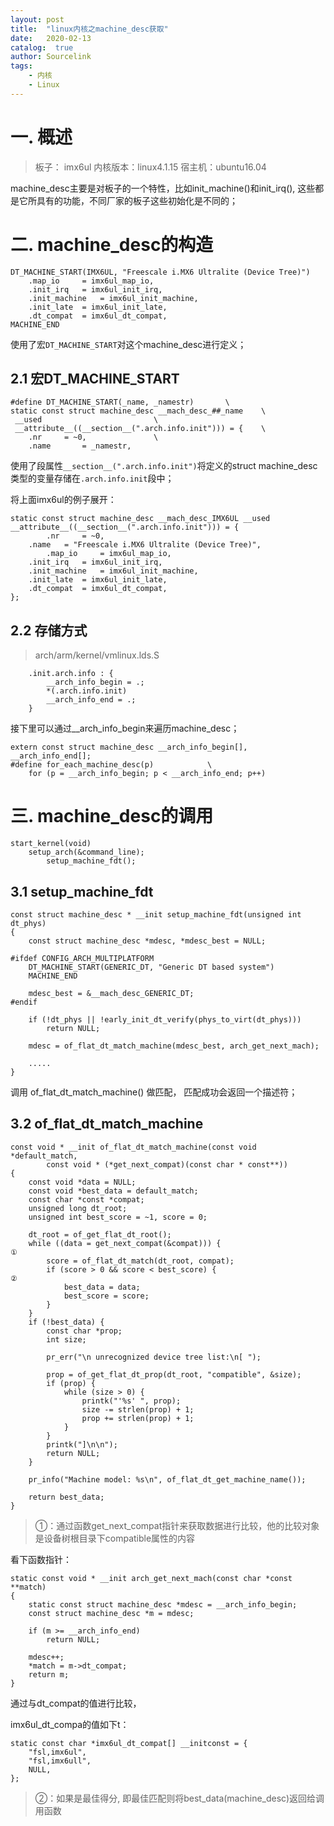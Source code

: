 ```yaml
---
layout: post
title:  "linux内核之machine_desc获取"
date:   2020-02-13
catalog:  true
author: Sourcelink
tags:
    - 内核
    - Linux
---
```


# 一. 概述

> 板子： imx6ul
> 内核版本：linux4.1.15
> 宿主机：ubuntu16.04

machine_desc主要是对板子的一个特性，比如init_machine()和init_irq(), 这些都是它所具有的功能，不同厂家的板子这些初始化是不同的；


# 二. machine_desc的构造

```
DT_MACHINE_START(IMX6UL, "Freescale i.MX6 Ultralite (Device Tree)")
	.map_io		= imx6ul_map_io,
	.init_irq	= imx6ul_init_irq,
	.init_machine	= imx6ul_init_machine,
	.init_late	= imx6ul_init_late,
	.dt_compat	= imx6ul_dt_compat,
MACHINE_END
```

使用了宏`DT_MACHINE_START`对这个machine_desc进行定义；  



## 2.1 宏DT_MACHINE_START

```
#define DT_MACHINE_START(_name, _namestr)		\
static const struct machine_desc __mach_desc_##_name	\
 __used							\
 __attribute__((__section__(".arch.info.init"))) = {	\
	.nr		= ~0,				\
	.name		= _namestr,
```

使用了段属性`__section__(".arch.info.init")`将定义的struct machine_desc类型的变量存储在`.arch.info.init`段中；  


将上面imx6ul的例子展开：

```
static const struct machine_desc __mach_desc_IMX6UL __used __attribute__((__section__(".arch.info.init"))) = {
    	.nr		= ~0,				
	.name	= "Freescale i.MX6 Ultralite (Device Tree)",
    	.map_io		= imx6ul_map_io,
	.init_irq	= imx6ul_init_irq,
	.init_machine	= imx6ul_init_machine,
	.init_late	= imx6ul_init_late,
	.dt_compat	= imx6ul_dt_compat,
};
```


## 2.2 存储方式

> arch/arm/kernel/vmlinux.lds.S

```
	.init.arch.info : {
		__arch_info_begin = .;
		*(.arch.info.init)
		__arch_info_end = .;
	}
```

接下里可以通过__arch_info_begin来遍历machine_desc；  


```
extern const struct machine_desc __arch_info_begin[], __arch_info_end[];
#define for_each_machine_desc(p)			\
	for (p = __arch_info_begin; p < __arch_info_end; p++)
```


# 三. machine_desc的调用

```
start_kernel(void)
    setup_arch(&command_line);
        setup_machine_fdt();
```

## 3.1 setup_machine_fdt

```
const struct machine_desc * __init setup_machine_fdt(unsigned int dt_phys)
{
	const struct machine_desc *mdesc, *mdesc_best = NULL;

#ifdef CONFIG_ARCH_MULTIPLATFORM
	DT_MACHINE_START(GENERIC_DT, "Generic DT based system")
	MACHINE_END

	mdesc_best = &__mach_desc_GENERIC_DT;
#endif

	if (!dt_phys || !early_init_dt_verify(phys_to_virt(dt_phys)))
		return NULL;

	mdesc = of_flat_dt_match_machine(mdesc_best, arch_get_next_mach);

    .....
}

```

调用 of_flat_dt_match_machine() 做匹配， 匹配成功会返回一个描述符；  

## 3.2 of_flat_dt_match_machine

```
const void * __init of_flat_dt_match_machine(const void *default_match,
		const void * (*get_next_compat)(const char * const**))
{
	const void *data = NULL;
	const void *best_data = default_match;
	const char *const *compat;
	unsigned long dt_root;
	unsigned int best_score = ~1, score = 0;

	dt_root = of_get_flat_dt_root();
    while ((data = get_next_compat(&compat))) {                            ①
		score = of_flat_dt_match(dt_root, compat);
		if (score > 0 && score < best_score) {                             ②
			best_data = data;
			best_score = score;
		}
	}
	if (!best_data) {
		const char *prop;
		int size;

		pr_err("\n unrecognized device tree list:\n[ ");

		prop = of_get_flat_dt_prop(dt_root, "compatible", &size);
		if (prop) {
			while (size > 0) {
				printk("'%s' ", prop);
				size -= strlen(prop) + 1;
				prop += strlen(prop) + 1;
			}
		}
		printk("]\n\n");
		return NULL;
	}

	pr_info("Machine model: %s\n", of_flat_dt_get_machine_name());

	return best_data;
}
```

> ①：通过函数get_next_compat指针来获取数据进行比较，他的比较对象是设备树根目录下compatible属性的内容

看下函数指针：

```
static const void * __init arch_get_next_mach(const char *const **match)
{
	static const struct machine_desc *mdesc = __arch_info_begin;
	const struct machine_desc *m = mdesc;

	if (m >= __arch_info_end)
		return NULL;

	mdesc++;
	*match = m->dt_compat;
	return m;
}
```

通过与dt_compat的值进行比较， 

imx6ul_dt_compa的值如下t：

```
static const char *imx6ul_dt_compat[] __initconst = {
	"fsl,imx6ul",
	"fsl,imx6ull",
	NULL,
};
```

> ②：如果是最佳得分, 即最佳匹配则将best_data(machine_desc)返回给调用函数

